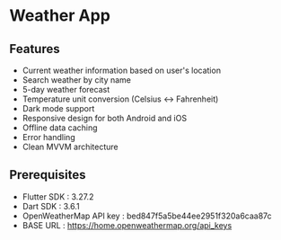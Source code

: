 # Weather App

## Features

- Current weather information based on user's location
- Search weather by city name
- 5-day weather forecast
- Temperature unit conversion (Celsius ↔ Fahrenheit)
- Dark mode support
- Responsive design for both Android and iOS
- Offline data caching
- Error handling
- Clean MVVM architecture

## Prerequisites

- Flutter SDK : 3.27.2
- Dart SDK : 3.6.1
- OpenWeatherMap API key : bed847f5a5be44ee2951f320a6caa87c
- BASE URL : https://home.openweathermap.org/api_keys
